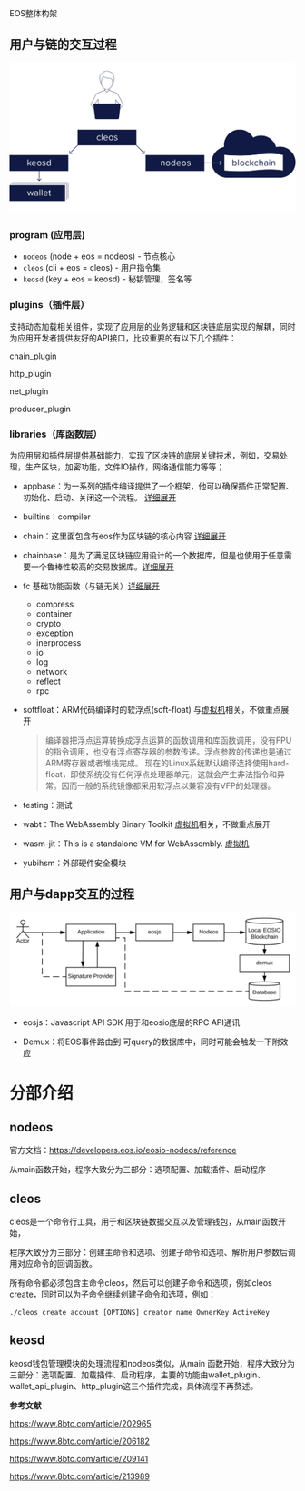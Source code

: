 EOS整体构架

## 用户与链的交互过程

![EOSArchitecture](pics/582e059-411_DevRelations_NodeosGraphic_Option3.png)

###  program (应用层)
- `nodeos` (node + eos = nodeos) - 节点核心
- `cleos` (cli + eos = cleos) - 用户指令集
- `keosd` (key + eos = keosd) - 秘钥管理，签名等

### plugins（插件层）

支持动态加载相关组件，实现了应用层的业务逻辑和区块链底层实现的解耦，同时为应用开发者提供友好的API接口，比较重要的有以下几个插件：

chain_plugin

http_plugin

net_plugin

producer_plugin

### libraries（库函数层）

为应用层和插件层提供基础能力，实现了区块链的底层关键技术，例如，交易处理，生产区块，加密功能，文件IO操作，网络通信能力等等；

- appbase：为一系列的插件编译提供了一个框架，他可以确保插件正常配置、初始化、启动、关闭这一个流程。 [详细展开](appbase.md)

- builtins：compiler

- chain：这里面包含有eos作为区块链的核心内容 [详细展开](chain.md)

- chainbase：是为了满足区块链应用设计的一个数据库，但是也使用于任意需要一个鲁棒性较高的交易数据库。[详细展开](chainbase.md)

- fc  基础功能函数（与链无关）[详细展开](fc.md)

  - compress
  - container
  - crypto
  - exception
  - inerprocess
  - io
  - log
  - network
  - reflect
  - rpc

- softfloat：ARM代码编译时的软浮点(soft-float)  与<u>虚拟机</u>相关，不做重点展开

  > 编译器把浮点运算转换成浮点运算的函数调用和库函数调用，没有FPU的指令调用，也没有浮点寄存器的参数传递。浮点参数的传递也是通过ARM寄存器或者堆栈完成。 现在的Linux系统默认编译选择使用hard-float，即使系统没有任何浮点处理器单元，这就会产生非法指令和异常。因而一般的系统镜像都采用软浮点以兼容没有VFP的处理器。

- testing：测试

- wabt：The WebAssembly Binary Toolkit <u>虚拟机</u>相关，不做重点展开

- wasm-jit：This is a standalone VM for WebAssembly. <u>虚拟机</u>

- yubihsm：外部硬件安全模块


## 用户与dapp交互的过程

![eosDapp](pics/a7aba6a-Intro_Diagram_-_web_app__development.svg)

- eosjs：Javascript API SDK 用于和eosio底层的RPC API通讯

- Demux：将EOS事件路由到 可query的数据库中，同时可能会触发一下附效应



# 分部介绍

## nodeos

官方文档：https://developers.eos.io/eosio-nodeos/reference

从main函数开始，程序大致分为三部分：选项配置、加载插件、启动程序

## cleos

cleos是一个命令行工具，用于和区块链数据交互以及管理钱包，从main函数开始，

程序大致分为三部分：创建主命令和选项、创建子命令和选项、解析用户参数后调用对应命令的回调函数。

所有命令都必须包含主命令cleos，然后可以创建子命令和选项，例如cleos create，同时可以为子命令继续创建子命令和选项，例如：

``` shell
./cleos create account [OPTIONS] creator name OwnerKey ActiveKey
```


## keosd

keosd钱包管理模块的处理流程和nodeos类似，从main 函数开始，程序大致分为三部分：选项配置、加载插件、启动程序，主要的功能由wallet_plugin、wallet_api_plugin、http_plugin这三个插件完成，具体流程不再赘述。







**参考文献**

https://www.8btc.com/article/202965

https://www.8btc.com/article/206182

https://www.8btc.com/article/209141

https://www.8btc.com/article/213989
